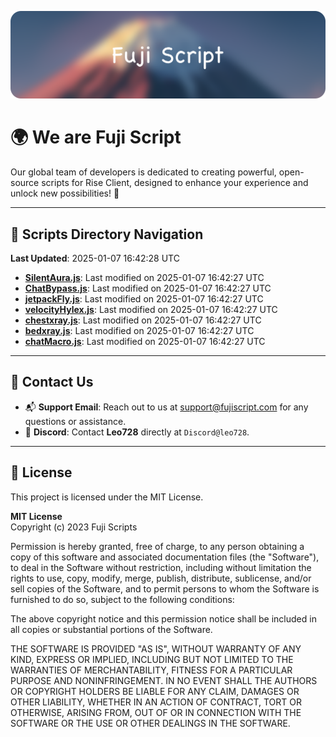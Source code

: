 ![Banner](.github/b.webp)

# 🌍 **We are Fuji Script**

Our global team of developers is dedicated to creating powerful, open-source scripts for Rise Client, designed to enhance your experience and unlock new possibilities! 🌟

---
<!-- SCRIPTS_NAVIGATION_START -->
## 📂 **Scripts Directory Navigation**

**Last Updated**: 2025-01-07 16:42:28 UTC

- **[SilentAura.js](scripts/SilentAura.js)**: Last modified on 2025-01-07 16:42:27 UTC
- **[ChatBypass.js](scripts/ChatBypass.js)**: Last modified on 2025-01-07 16:42:27 UTC
- **[jetpackFly.js](scripts/jetpackFly.js)**: Last modified on 2025-01-07 16:42:27 UTC
- **[velocityHylex.js](scripts/velocityHylex.js)**: Last modified on 2025-01-07 16:42:27 UTC
- **[chestxray.js](scripts/chestxray.js)**: Last modified on 2025-01-07 16:42:27 UTC
- **[bedxray.js](scripts/bedxray.js)**: Last modified on 2025-01-07 16:42:27 UTC
- **[chatMacro.js](scripts/chatMacro.js)**: Last modified on 2025-01-07 16:42:27 UTC

<!-- SCRIPTS_NAVIGATION_END -->

---

## 💬 **Contact Us**  
- 📬 **Support Email**: Reach out to us at [support@fujiscript.com](mailto:support@fujiscript.com) for any questions or assistance.  
- 💬 **Discord**: Contact **Leo728** directly at `Discord@leo728`.

---

## 📜 **License**

This project is licensed under the MIT License.  

**MIT License**  
Copyright (c) 2023 Fuji Scripts  

Permission is hereby granted, free of charge, to any person obtaining a copy of this software and associated documentation files (the "Software"), to deal in the Software without restriction, including without limitation the rights to use, copy, modify, merge, publish, distribute, sublicense, and/or sell copies of the Software, and to permit persons to whom the Software is furnished to do so, subject to the following conditions:  

The above copyright notice and this permission notice shall be included in all copies or substantial portions of the Software.  

THE SOFTWARE IS PROVIDED "AS IS", WITHOUT WARRANTY OF ANY KIND, EXPRESS OR IMPLIED, INCLUDING BUT NOT LIMITED TO THE WARRANTIES OF MERCHANTABILITY, FITNESS FOR A PARTICULAR PURPOSE AND NONINFRINGEMENT. IN NO EVENT SHALL THE AUTHORS OR COPYRIGHT HOLDERS BE LIABLE FOR ANY CLAIM, DAMAGES OR OTHER LIABILITY, WHETHER IN AN ACTION OF CONTRACT, TORT OR OTHERWISE, ARISING FROM, OUT OF OR IN CONNECTION WITH THE SOFTWARE OR THE USE OR OTHER DEALINGS IN THE SOFTWARE.  
